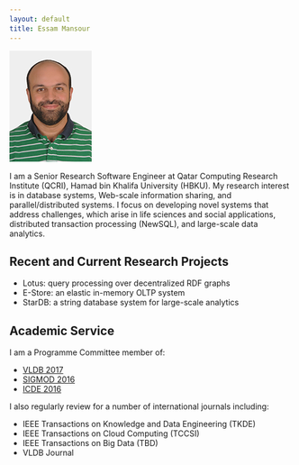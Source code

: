 ```yaml
---
layout: default
title: Essam Mansour
---
```

![emansour](/images/essam2.jpg)

I am a Senior Research Software Engineer at Qatar Computing Research Institute (QCRI), Hamad bin Khalifa University (HBKU). My research interest is in database systems, Web-scale information sharing, and parallel/distributed systems. I focus on developing novel systems that address challenges, which arise in life sciences and social applications, distributed transaction processing (NewSQL), and large-scale data analytics. 

## Recent and Current Research Projects 

- Lotus: query processing over decentralized RDF graphs
- E-Store: an elastic in-memory OLTP system
- StarDB: a string database system for large-scale analytics


## Academic Service
I am a Programme Committee member of:

- [VLDB 2017](http://www.vldb.org/2017/review_board.php)
- [SIGMOD 2016](http://www.sigmod2016.org/org_sigmod_pc.shtml)
- [ICDE 2016](http://icde2016.fi/committees.php#tabular1)

I also regularly review for a number of international journals including:

- IEEE Transactions on Knowledge and Data Engineering (TKDE)
- IEEE Transactions on Cloud Computing (TCCSI)
- IEEE Transactions on Big Data (TBD)
- VLDB Journal









